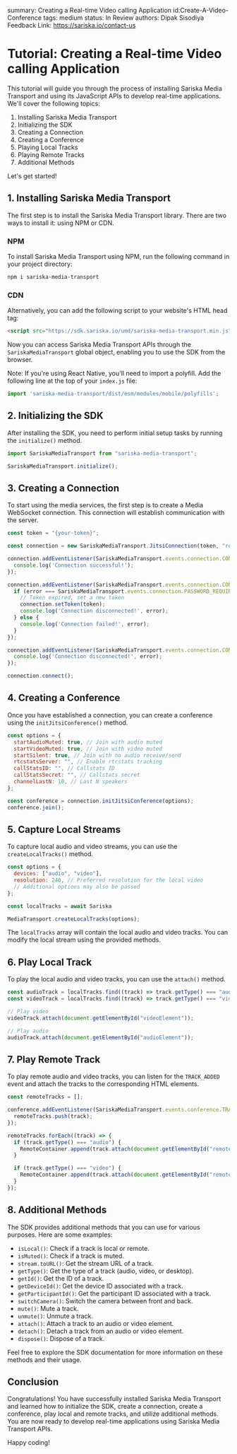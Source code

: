 summary: Creating a Real-time Video calling Application
id:Create-A-Video-Conference
tags: medium
status: In Review 
authors: Dipak Sisodiya
Feedback Link: https://sariska.io/contact-us

# Tutorial: Creating a Real-time Video calling Application

This tutorial will guide you through the process of installing Sariska Media Transport and using its JavaScript APIs to develop real-time applications. We'll cover the following topics:

1. Installing Sariska Media Transport
2. Initializing the SDK
3. Creating a Connection
4. Creating a Conference
5. Playing Local Tracks
6. Playing Remote Tracks
7. Additional Methods

Let's get started!

## 1. Installing Sariska Media Transport

The first step is to install the Sariska Media Transport library. There are two ways to install it: using NPM or CDN.

### NPM

To install Sariska Media Transport using NPM, run the following command in your project directory:

```bash
npm i sariska-media-transport
```

### CDN

Alternatively, you can add the following script to your website's HTML head tag:

```html
<script src="https://sdk.sariska.io/umd/sariska-media-transport.min.js"></script>
```

Now you can access Sariska Media Transport APIs through the `SariskaMediaTransport` global object, enabling you to use the SDK from the browser.

Note: If you're using React Native, you'll need to import a polyfill. Add the following line at the top of your `index.js` file:

```javascript
import 'sariska-media-transport/dist/esm/modules/mobile/polyfills';
```

## 2. Initializing the SDK

After installing the SDK, you need to perform initial setup tasks by running the `initialize()` method.

```javascript
import SariskaMediaTransport from "sariska-media-transport";

SariskaMediaTransport.initialize();
```

## 3. Creating a Connection

To start using the media services, the first step is to create a Media WebSocket connection. This connection will establish communication with the server.

```javascript
const token = "{your-token}";

const connection = new SariskaMediaTransport.JitsiConnection(token, "roomName", isNightly);

connection.addEventListener(SariskaMediaTransport.events.connection.CONNECTION_ESTABLISHED, () => {
  console.log('Connection successful!');
});

connection.addEventListener(SariskaMediaTransport.events.connection.CONNECTION_FAILED, (error) => {
  if (error === SariskaMediaTransport.events.connection.PASSWORD_REQUIRED) {
    // Token expired, set a new token
    connection.setToken(token);
    console.log('Connection disconnected!', error);
  } else {
    console.log('Connection failed!', error);
  }
});

connection.addEventListener(SariskaMediaTransport.events.connection.CONNECTION_DISCONNECTED, (error) => {
  console.log('Connection disconnected!', error);
});

connection.connect();
```

## 4. Creating a Conference

Once you have established a connection, you can create a conference using the `initJitsiConference()` method.

```javascript
const options = {
  startAudioMuted: true, // Join with audio muted
  startVideoMuted: true, // Join with video muted
  startSilent: true, // Join with no audio receive/send
  rtcstatsServer: "", // Enable rtcstats tracking
  callStatsID: "", // Callstats ID
  callStatsSecret: "", // Callstats secret
  channelLastN: 10, // Last N speakers
};

const conference = connection.initJitsiConference(options);
conference.join();
```

## 5. Capture Local Streams

To capture local audio and video streams, you can use the `createLocalTracks()` method.

```javascript
const options = {
  devices: ["audio", "video"],
  resolution: 240, // Preferred resolution for the local video
  // Additional options may also be passed
};

const localTracks = await Sariska

MediaTransport.createLocalTracks(options);
```

The `localTracks` array will contain the local audio and video tracks. You can modify the local stream using the provided methods.

## 6. Play Local Track

To play the local audio and video tracks, you can use the `attach()` method.

```javascript
const audioTrack = localTracks.find((track) => track.getType() === "audio");
const videoTrack = localTracks.find((track) => track.getType() === "video");

// Play video
videoTrack.attach(document.getElementById("videoElement"));

// Play audio
audioTrack.attach(document.getElementById("audioElement"));
```

## 7. Play Remote Track

To play remote audio and video tracks, you can listen for the `TRACK_ADDED` event and attach the tracks to the corresponding HTML elements.

```javascript
const remoteTracks = [];

conference.addEventListener(SariskaMediaTransport.events.conference.TRACK_ADDED, function (track) {
  remoteTracks.push(track);
});

remoteTracks.forEach((track) => {
  if (track.getType() === "audio") {
    RemoteContainer.append(track.attach(document.getElementById("remoteAudioElemId")));
  }

  if (track.getType() === "video") {
    RemoteContainer.append(track.attach(document.getElementById("remoteVideoElemId")));
  }
});
```

## 8. Additional Methods

The SDK provides additional methods that you can use for various purposes. Here are some examples:

- `isLocal()`: Check if a track is local or remote.
- `isMuted()`: Check if a track is muted.
- `stream.toURL()`: Get the stream URL of a track.
- `getType()`: Get the type of a track (audio, video, or desktop).
- `getId()`: Get the ID of a track.
- `getDeviceId()`: Get the device ID associated with a track.
- `getParticipantId()`: Get the participant ID associated with a track.
- `switchCamera()`: Switch the camera between front and back.
- `mute()`: Mute a track.
- `unmute()`: Unmute a track.
- `attach()`: Attach a track to an audio or video element.
- `detach()`: Detach a track from an audio or video element.
- `dispose()`: Dispose of a track.

Feel free to explore the SDK documentation for more information on these methods and their usage.

## Conclusion

Congratulations! You have successfully installed Sariska Media Transport and learned how to initialize the SDK, create a connection, create a conference, play local and remote tracks, and utilize additional methods. You are now ready to develop real-time applications using Sariska Media Transport APIs.

Happy coding!
